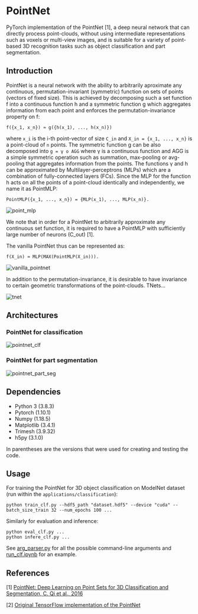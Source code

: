 # PointNet
PyTorch implementation of the PointNet [1], a deep neural network that can directly process point-clouds, without using intermediate representations such as voxels or multi-view images, and is suitable for a variety of point-based 3D recognition tasks such as object classification and part segmentation.

## Introduction

PointNet is a neural network with the ability to arbitrarily aproximate any continuous, permutation-invariant (symmetric) function on sets of points (vectors of fixed size). This is achieved by decomposing such a set function f into a continuous function h and a symmetric function g which aggregates information from each point and enforces the permutation-invariance property on f:
```
f({x_1, x_n}) ≈ g({h(x_1), ..., h(x_n)})
```
where `x_i` is the i-th point-vector of size `C_in` and `X_in = {x_1, ..., x_n}` is a point-cloud of `n` points. The symmetric function g can be also decomposed into `g = γ o AGG` where γ is a continuous function and AGG is a simple symmetric operation such as summation, max-pooling or avg-pooling that aggregates information from the points. The functions γ and h can be approximated by Multilayer-perceptrons (MLPs) which are a combination of fully-connected layers (FCs). Since the MLP for the function h acts on all the points of a point-cloud identically and independently, we name it as PointMLP:
```
PointMLP({x_1, ..., x_n}) = {MLP(x_1), ..., MLP(x_n)}.
```

![point_mlp](https://user-images.githubusercontent.com/15230238/169560375-f784ecba-a2d7-4bb9-a70f-6182254b8cc5.svg)

We note that in order for a PointNet to arbitrarily approximate any continuous set function, it is required to have a PointMLP with sufficiently large number of neurons (C_out) [1].


The vanilla PointNet thus can be represented as:
```
f(X_in) ≈ MLP(MAX(PointMLP(X_in))).
```

![vanilla_pointnet](https://user-images.githubusercontent.com/15230238/169559785-45b89b86-e74c-4d0b-85b4-c81d5bbccc33.svg)

In addition to the permutation-invariance, it is desirable to have invariance to certain geometric transformations of the point-clouds. TNets...

![tnet](https://user-images.githubusercontent.com/15230238/169561305-f6f60359-42f8-4edf-92e7-f0fcb7e5b076.svg)


## Architectures

### PointNet for classification

![pointnet_clf](https://user-images.githubusercontent.com/15230238/169488087-2fa677f2-7cb3-44eb-857a-d3500f3698a7.svg)


### PointNet for part segmentation

![pointnet_part_seg](https://user-images.githubusercontent.com/15230238/169488088-47c0bfb2-5c9b-4e0f-b2ff-7f63696e90d2.svg)



## Dependencies
- Python 3 (3.8.3)
- Pytorch (1.10.1)
- Numpy (1.18.5)
- Matplotlib (3.4.1)
- Trimesh (3.9.32)
- h5py (3.1.0)

In parentheses are the versions that were used for creating and testing the code.


## Usage
For training the PointNet for 3D object classification on ModelNet dataset (run within the `applications/classification`):
```
python train_clf.py --hdf5_path "dataset.hdf5" --device "cuda" --batch_size_train 32 --num_epochs 100 ...
```
Similarly for evaluation and inference:
```
python eval_clf.py ...
python infere_clf.py ...
```
See [arg_parser.py](applications/classification/arg_parser.py) for all the possible command-line arguments and [run_clf.ipynb](applications/classification/run_clf.ipynb) for an example.


## References
[1] [PointNet: Deep Learning on Point Sets for 3D Classification and Segmentation, C. Qi et al., 2016](https://arxiv.org/abs/1612.00593)

[2] [Original TensorFlow implementation of the PointNet](https://github.com/charlesq34/pointnet)
